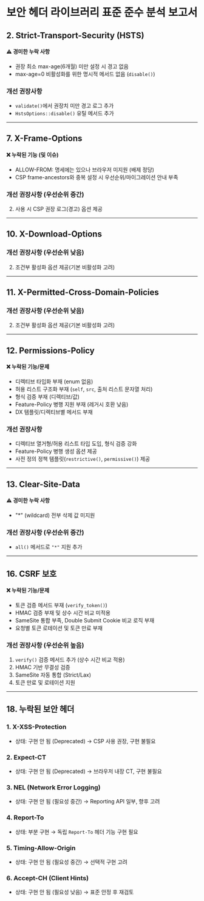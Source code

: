 # 보안 헤더 라이브러리 표준 준수 분석 보고서

## 2. Strict-Transport-Security (HSTS)

#### ⚠️ 경미한 누락 사항
- 권장 최소 max-age(6개월) 미만 설정 시 경고 없음
- max-age=0 비활성화를 위한 명시적 메서드 없음 (`disable()`)

### 개선 권장사항
- `validate()`에서 권장치 미만 경고 로그 추가
- `HstsOptions::disable()` 유틸 메서드 추가

---

## 7. X-Frame-Options

#### ❌ 누락된 기능 (및 이슈)
- ALLOW-FROM: 명세에는 있으나 브라우저 미지원 (배제 정당)
- CSP frame-ancestors와 중복 설정 시 우선순위/마이그레이션 안내 부족

### 개선 권장사항 (우선순위 중간)
2. 사용 시 CSP 권장 로그(경고) 옵션 제공

---

## 10. X-Download-Options

### 개선 권장사항 (우선순위 낮음)
2. 조건부 활성화 옵션 제공(기본 비활성화 고려)

---

## 11. X-Permitted-Cross-Domain-Policies

### 개선 권장사항 (우선순위 낮음)
2. 조건부 활성화 옵션 제공(기본 비활성화 고려)

---

## 12. Permissions-Policy

#### ❌ 누락된 기능/문제
- 디렉티브 타입화 부재 (enum 없음)
- 허용 리스트 구조화 부재 (`self`, `src`, 출처 리스트 문자열 처리)
- 형식 검증 부재 (디렉티브/값)
- Feature-Policy 병행 지원 부재 (레거시 호환 낮음)
- DX 템플릿/디렉티브별 메서드 부재

### 개선 권장사항
- 디렉티브 열거형/허용 리스트 타입 도입, 형식 검증 강화
- Feature-Policy 병행 생성 옵션 제공
- 사전 정의 정책 템플릿(`restrictive()`, `permissive()`) 제공

---

## 13. Clear-Site-Data

#### ⚠️ 경미한 누락 사항
- "*" (wildcard) 전부 삭제 값 미지원

### 개선 권장사항 (우선순위 중간)
- `all()` 메서드로 `"*"` 지원 추가

---

## 16. CSRF 보호

#### ❌ 누락된 기능/문제
- 토큰 검증 메서드 부재 (`verify_token()`)
- HMAC 검증 부재 및 상수 시간 비교 미적용
- SameSite 통합 부족, Double Submit Cookie 비교 로직 부재
- 요청별 토큰 로테이션 및 토큰 만료 부재

### 개선 권장사항 (우선순위 높음)
1. `verify()` 검증 메서드 추가 (상수 시간 비교 적용)
2. HMAC 기반 무결성 검증
3. SameSite 자동 통합 (Strict/Lax)
4. 토큰 만료 및 로테이션 지원

---

## 18. 누락된 보안 헤더

### 1. X-XSS-Protection
- 상태: 구현 안 됨 (Deprecated) → CSP 사용 권장, 구현 불필요

### 2. Expect-CT
- 상태: 구현 안 됨 (Deprecated) → 브라우저 내장 CT, 구현 불필요

### 3. NEL (Network Error Logging)
- 상태: 구현 안 됨 (필요성 중간) → Reporting API 일부, 향후 고려

### 4. Report-To
- 상태: 부분 구현 → 독립 `Report-To` 헤더 기능 구현 필요

### 5. Timing-Allow-Origin
- 상태: 구현 안 됨 (필요성 중간) → 선택적 구현 고려

### 6. Accept-CH (Client Hints)
- 상태: 구현 안 됨 (필요성 낮음) → 표준 안정 후 재검토
